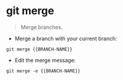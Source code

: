 # git merge

> Merge branches.

- Merge a branch with your current branch:

`git merge {{BRANCH-NAME}}`

- Edit the merge message:

`git merge -e {{BRANCH-NAME}}`
